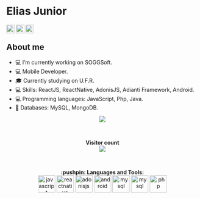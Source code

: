# Elias Junior

<a href="https://twitter.com/ninojuniornino">
  <img align="left" alt="Elias's Twitter" width="22px" src="https://cdn.jsdelivr.net/npm/simple-icons@v3/icons/twitter.svg" />
</a>

<a href="https://www.linkedin.com/in/elias-junior-9b1191164">
  <img align="left" alt="Elias's Linkdein" width="22px" src="https://cdn.jsdelivr.net/npm/simple-icons@v3/icons/linkedin.svg" />
</a>

<a href="https://github.com/EliasJuniorNino">
  <img align="left" alt="Elias's Github" width="22px" src="https://cdn.jsdelivr.net/npm/simple-icons@v3/icons/github.svg" />
</a>

<br>

## About me

- 💻 I’m currently working on SOGGSoft.
- 💻 Mobile Developer.
- 🎓 Currently studying on U.F.R.
- 💻 Skills: ReactJS, ReactNative, AdonisJS, Adianti Framework, Android.
- 💻 Programming languages: JavaScript, Php, Java.
- 💾 Databases: MySQL, MongoDB.

<p align="center"> 
  <a href="https://github.com/EliasJuniorNino">
    <img align="center" src="https://github-readme-stats.vercel.app/api/top-langs/?username=EliasJuniorNino&layout=compact" />
  </a>
</p>

<br>

<p align="center"> 
  <b>Visitor count</b><br>
  <img src="https://profile-counter.glitch.me/EliasJuniorNino/count.svg" />
</p>

<br>

<p align="center">
  <b>:pushpin: Languages and Tools: </b>
  
  <br />
  
  <span title="JavaScript">
    <img src="https://cdn.jsdelivr.net/npm/simple-icons@v3/icons/javascript.svg" alt="javascript" width="45px" height="45px"/>
  </span>
  
  <span title="React Native">
    <img src="https://cdn.jsdelivr.net/npm/simple-icons@v3/icons/react.svg" alt="reactnative" width="45px" height="45px"/>
  </span>
  
  <span title="AdonisJS">
    <img src="https://cdn.jsdelivr.net/npm/simple-icons@v3/icons/adonisjs.svg" alt="adonisjs" width="45px" height="45px"/>
  </span>

  <span title="Android">
    <img src="https://cdn.jsdelivr.net/npm/simple-icons@v3/icons/android.svg" alt="android" width="45px" height="45px"/> 
  </span>
  
  <span title="MySQL">
    <img src="https://cdn.jsdelivr.net/npm/simple-icons@v3/icons/mysql.svg" alt="mysql" width="45px" height="45px"/>
  </span>
  
  <span title="MongoDB">
    <img src="https://cdn.jsdelivr.net/npm/simple-icons@v3/icons/mongodb.svg" alt="mysql" width="45px" height="45px"/>
  </span>
  
  <span title="php">
    <img src="https://cdn.jsdelivr.net/npm/simple-icons@v3/icons/php.svg" alt="php" width="45px" height="45px"/>
  </span>
  
<p/>
